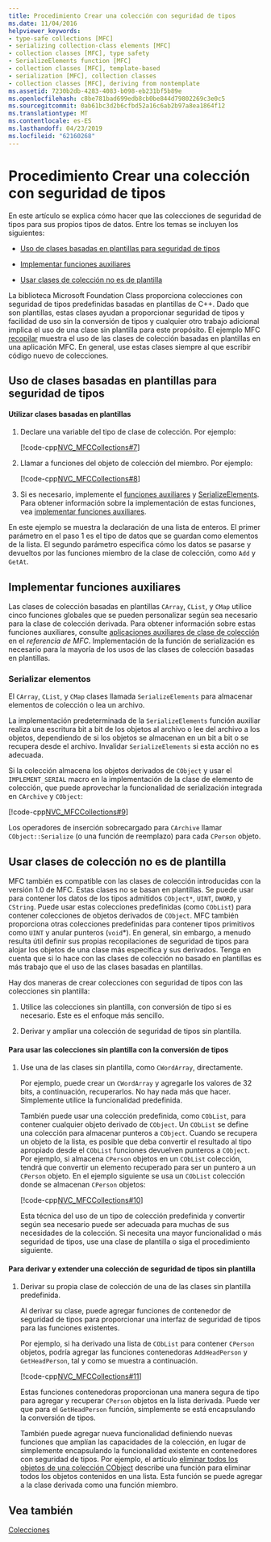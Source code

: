 ```yaml
---
title: Procedimiento Crear una colección con seguridad de tipos
ms.date: 11/04/2016
helpviewer_keywords:
- type-safe collections [MFC]
- serializing collection-class elements [MFC]
- collection classes [MFC], type safety
- SerializeElements function [MFC]
- collection classes [MFC], template-based
- serialization [MFC], collection classes
- collection classes [MFC], deriving from nontemplate
ms.assetid: 7230b2db-4283-4083-b098-eb231bf5b89e
ms.openlocfilehash: c8be781bad699edb8cb0be844d79802269c3e0c5
ms.sourcegitcommit: 0ab61bc3d2b6cfbd52a16c6ab2b97a8ea1864f12
ms.translationtype: MT
ms.contentlocale: es-ES
ms.lasthandoff: 04/23/2019
ms.locfileid: "62160268"
---
```

# <a name="how-to-make-a-type-safe-collection"></a>Procedimiento Crear una colección con seguridad de tipos

En este artículo se explica cómo hacer que las colecciones de seguridad de tipos para sus propios tipos de datos. Entre los temas se incluyen los siguientes:

- [Uso de clases basadas en plantillas para seguridad de tipos](#_core_using_template.2d.based_classes_for_type_safety)

- [Implementar funciones auxiliares](#_core_implementing_helper_functions)

- [Usar clases de colección no es de plantilla](#_core_using_nontemplate_collection_classes)

La biblioteca Microsoft Foundation Class proporciona colecciones con seguridad de tipos predefinidas basadas en plantillas de C++. Dado que son plantillas, estas clases ayudan a proporcionar seguridad de tipos y facilidad de uso sin la conversión de tipos y cualquier otro trabajo adicional implica el uso de una clase sin plantilla para este propósito. El ejemplo MFC [recopilar](../overview/visual-cpp-samples.md) muestra el uso de las clases de colección basadas en plantillas en una aplicación MFC. En general, use estas clases siempre al que escribir código nuevo de colecciones.

##  <a name="_core_using_template.2d.based_classes_for_type_safety"></a> Uso de clases basadas en plantillas para seguridad de tipos

#### <a name="to-use-template-based-classes"></a>Utilizar clases basadas en plantillas

1. Declare una variable del tipo de clase de colección. Por ejemplo:

   [!code-cpp[NVC_MFCCollections#7](../mfc/codesnippet/cpp/how-to-make-a-type-safe-collection_1.cpp)]

1. Llamar a funciones del objeto de colección del miembro. Por ejemplo:

   [!code-cpp[NVC_MFCCollections#8](../mfc/codesnippet/cpp/how-to-make-a-type-safe-collection_2.cpp)]

1. Si es necesario, implemente el [funciones auxiliares](../mfc/reference/collection-class-helpers.md) y [SerializeElements](../mfc/reference/collection-class-helpers.md#serializeelements). Para obtener información sobre la implementación de estas funciones, vea [implementar funciones auxiliares](#_core_implementing_helper_functions).

En este ejemplo se muestra la declaración de una lista de enteros. El primer parámetro en el paso 1 es el tipo de datos que se guardan como elementos de la lista. El segundo parámetro especifica cómo los datos se pasarse y devueltos por las funciones miembro de la clase de colección, como `Add` y `GetAt`.

##  <a name="_core_implementing_helper_functions"></a> Implementar funciones auxiliares

Las clases de colección basadas en plantillas `CArray`, `CList`, y `CMap` utilice cinco funciones globales que se pueden personalizar según sea necesario para la clase de colección derivada. Para obtener información sobre estas funciones auxiliares, consulte [aplicaciones auxiliares de clase de colección](../mfc/reference/collection-class-helpers.md) en el *referencia de MFC*. Implementación de la función de serialización es necesario para la mayoría de los usos de las clases de colección basadas en plantillas.

###  <a name="_core_serializing_elements"></a> Serializar elementos

El `CArray`, `CList`, y `CMap` clases llamada `SerializeElements` para almacenar elementos de colección o lea un archivo.

La implementación predeterminada de la `SerializeElements` función auxiliar realiza una escritura bit a bit de los objetos al archivo o lee del archivo a los objetos, dependiendo de si los objetos se almacenan en un bit a bit o se recupera desde el archivo. Invalidar `SerializeElements` si esta acción no es adecuada.

Si la colección almacena los objetos derivados de `CObject` y usar el `IMPLEMENT_SERIAL` macro en la implementación de la clase de elemento de colección, que puede aprovechar la funcionalidad de serialización integrada en `CArchive` y `CObject`:

[!code-cpp[NVC_MFCCollections#9](../mfc/codesnippet/cpp/how-to-make-a-type-safe-collection_3.cpp)]

Los operadores de inserción sobrecargado para `CArchive` llamar `CObject::Serialize` (o una función de reemplazo) para cada `CPerson` objeto.

##  <a name="_core_using_nontemplate_collection_classes"></a> Usar clases de colección no es de plantilla

MFC también es compatible con las clases de colección introducidas con la versión 1.0 de MFC. Estas clases no se basan en plantillas. Se puede usar para contener los datos de los tipos admitidos `CObject*`, `UINT`, `DWORD`, y `CString`. Puede usar estas colecciones predefinidas (como `CObList`) para contener colecciones de objetos derivados de `CObject`. MFC también proporciona otras colecciones predefinidas para contener tipos primitivos como `UINT` y anular punteros (`void`*). En general, sin embargo, a menudo resulta útil definir sus propias recopilaciones de seguridad de tipos para alojar los objetos de una clase más específica y sus derivados. Tenga en cuenta que si lo hace con las clases de colección no basado en plantillas es más trabajo que el uso de las clases basadas en plantillas.

Hay dos maneras de crear colecciones con seguridad de tipos con las colecciones sin plantilla:

1. Utilice las colecciones sin plantilla, con conversión de tipo si es necesario. Este es el enfoque más sencillo.

1. Derivar y ampliar una colección de seguridad de tipos sin plantilla.

#### <a name="to-use-the-nontemplate-collections-with-type-casting"></a>Para usar las colecciones sin plantilla con la conversión de tipos

1. Use una de las clases sin plantilla, como `CWordArray`, directamente.

   Por ejemplo, puede crear un `CWordArray` y agregarle los valores de 32 bits, a continuación, recuperarlos. No hay nada más que hacer. Simplemente utilice la funcionalidad predefinida.

   También puede usar una colección predefinida, como `CObList`, para contener cualquier objeto derivado de `CObject`. Un `CObList` se define una colección para almacenar punteros a `CObject`. Cuando se recupera un objeto de la lista, es posible que deba convertir el resultado al tipo apropiado desde el `CObList` funciones devuelven punteros a `CObject`. Por ejemplo, si almacena `CPerson` objetos en un `CObList` colección, tendrá que convertir un elemento recuperado para ser un puntero a un `CPerson` objeto. En el ejemplo siguiente se usa un `CObList` colección donde se almacenan `CPerson` objetos:

   [!code-cpp[NVC_MFCCollections#10](../mfc/codesnippet/cpp/how-to-make-a-type-safe-collection_4.cpp)]

   Esta técnica del uso de un tipo de colección predefinida y convertir según sea necesario puede ser adecuada para muchas de sus necesidades de la colección. Si necesita una mayor funcionalidad o más seguridad de tipos, use una clase de plantilla o siga el procedimiento siguiente.

#### <a name="to-derive-and-extend-a-nontemplate-type-safe-collection"></a>Para derivar y extender una colección de seguridad de tipos sin plantilla

1. Derivar su propia clase de colección de una de las clases sin plantilla predefinida.

   Al derivar su clase, puede agregar funciones de contenedor de seguridad de tipos para proporcionar una interfaz de seguridad de tipos para las funciones existentes.

   Por ejemplo, si ha derivado una lista de `CObList` para contener `CPerson` objetos, podría agregar las funciones contenedoras `AddHeadPerson` y `GetHeadPerson`, tal y como se muestra a continuación.

   [!code-cpp[NVC_MFCCollections#11](../mfc/codesnippet/cpp/how-to-make-a-type-safe-collection_5.h)]

   Estas funciones contenedoras proporcionan una manera segura de tipo para agregar y recuperar `CPerson` objetos en la lista derivada. Puede ver que para el `GetHeadPerson` función, simplemente se está encapsulando la conversión de tipos.

   También puede agregar nueva funcionalidad definiendo nuevas funciones que amplían las capacidades de la colección, en lugar de simplemente encapsulando la funcionalidad existente en contenedores con seguridad de tipos. Por ejemplo, el artículo [eliminar todos los objetos de una colección CObject](../mfc/deleting-all-objects-in-a-cobject-collection.md) describe una función para eliminar todos los objetos contenidos en una lista. Esta función se puede agregar a la clase derivada como una función miembro.

## <a name="see-also"></a>Vea también

[Colecciones](../mfc/collections.md)
